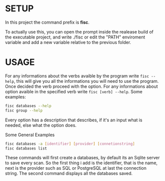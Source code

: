 # SETUP

In this project the command prefix is **fisc**.

To actually use this, you can open the prompt inside the realease build of the executable project, and write ./fisc or edit the "PATH" enviroment variable and add a new variable relative to the previous folder.

# USAGE

For any informations about the verbs avaible by the program write `fisc --help`, this will give you all the informations you will need to use the program.\
Once decided the verb proceed with the option. For any informations about option avaible in the specified verb write `fisc [verb] --help`.
Some examples:
```bash
fisc databases --help
fisc group --help
```
Every option has a description that describes, if it's an input what is needed, else what the option does.

Some General Examples
```bash
fisc databases -a [identifier] [provider] [connetionstring]
fisc databases list
```
These commands will first create a databases, by default its an Sqlite server to save every scan. So the first thing i add is the identifier, that is the name, next is the provider such as SQL or PostgreSQL at last the connection string.
The second command displays all the databases saved.
